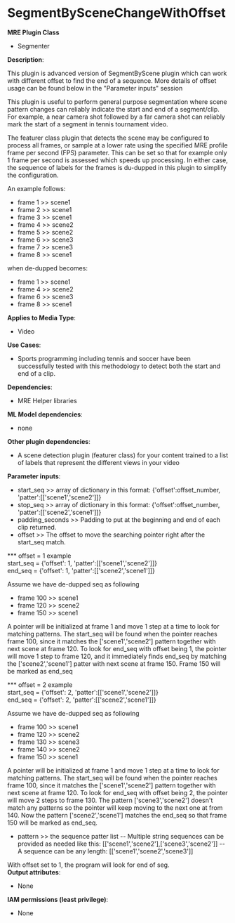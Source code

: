 # SegmentBySceneChangeWithOffset #

**MRE Plugin Class**
- Segmenter

**Description**:

This plugin is advanced version of SegmentByScene plugin which can work with different offset to find the end of a sequence.
More details of offset usage can be found below in the "Parameter inputs" session  

This plugin is useful to perform general purpose segmentation where scene pattern changes can reliably indicate the start and end of a segment/clip. For example, a near camera shot followed by a far camera shot can reliably mark the start of a segment in tennis tournament video.

The featurer class plugin that detects the scene may be configured to process all frames, or sample at a lower rate using the specified MRE profile frame per second (FPS) parameter. This can be set so that for example only 1 frame per second is assessed which speeds up processing. In either case, the sequence of labels for the frames is du-dupped in this plugin to simplify the configuration.

An example follows:

- frame 1 >> scene1
- frame 2 >> scene1
- frame 3 >> scene1
- frame 4 >> scene2
- frame 5 >> scene2
- frame 6 >> scene3
- frame 7 >> scene3
- frame 8 >> scene1

when de-dupped becomes:
- frame 1 >> scene1
- frame 4 >> scene2
- frame 6 >> scene3
- frame 8 >> scene1

**Applies to Media Type**:
- Video

**Use Cases**:
- Sports programming including tennis and soccer have been successfully tested with this methodology to detect both the start and end of a clip.

**Dependencies**:
- MRE Helper libraries

**ML Model dependencies**:
- none

**Other plugin dependencies**:
- A scene detection plugin (featurer class) for your content trained to a list of labels that represent the different views in your video

**Parameter inputs**:
- start_seq >> array of dictionary in this format: {'offset':offset_number, 'patter':[['scene1','scene2']]}
- stop_seq >> array of dictionary in this format: {'offset':offset_number, 'patter':[['scene2','scene1']]}  
- padding_seconds >> Padding to put at the beginning and end of each clip returned.
- offset >> The offset to move the searching pointer right after the start_seq match.   
 
*** offset = 1 example  
start_seq = {'offset': 1, 'patter':[['scene1','scene2']]}  
end_seq =   {'offset': 1, 'patter':[['scene2','scene1']]}  

Assume we have de-dupped seq as following
- frame 100 >> scene1
- frame 120 >> scene2
- frame 150 >> scene1

A pointer will be initialized at frame 1 and move 1 step at a time to look for matching patterns. 
The start_seq will be found when the pointer reaches frame 100, since it matches the ['scene1','scene2'] pattern together with next scene at frame 120. To look for end_seq with offset being 1, the pointer will move 1 step to frame 120, and it immediately finds end_seq by matching the ['scene2','scene1'] patter with next scene at frame 150. Frame 150 will be marked as end_seq

*** offset = 2 example  
start_seq = {'offset': 2, 'patter':[['scene1','scene2']]}  
end_seq =   {'offset': 2, 'patter':[['scene2','scene1']]}  

Assume we have de-dupped seq as following
- frame 100 >> scene1
- frame 120 >> scene2
- frame 130 >> scene3
- frame 140 >> scene2
- frame 150 >> scene1

A pointer will be initialized at frame 1 and move 1 step at a time to look for matching patterns. 
The start_seq will be found when the pointer reaches frame 100, since it matches the ['scene1','scene2'] pattern together with next scene at frame 120. To look for end_seq with offset being 2, the pointer will move 2 steps to frame 130. The pattern ['scene3','scene2'] doesn't match any patterns so the pointer will keep moving to the next one at from 140. Now the pattern ['scene2','scene1'] matches the end_seq so that frame 150 will be marked as end_seq. 

- pattern >> the sequence patter list
-- Multiple string sequences can be provided as needed like this:
[['scene1','scene2'],['scene3','scene2']]
-- A sequence can be any length:
[['scene1','scene2','scene3']]

With offset set to 1, the program will look for end of seg.  
**Output attributes**:
- None

**IAM permissions (least privilege)**:
- None

